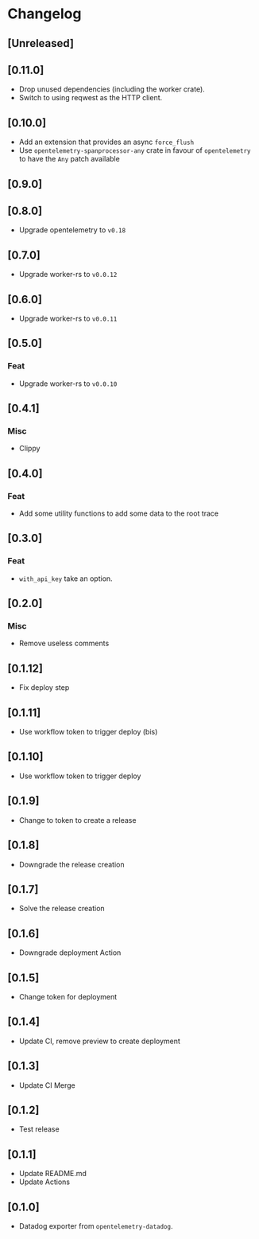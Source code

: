 # Changelog

## [Unreleased]

## [0.11.0]

-   Drop unused dependencies (including the worker crate).
-   Switch to using reqwest as the HTTP client.

## [0.10.0]

-   Add an extension that provides an async `force_flush`
-   Use `opentelemetry-spanprocessor-any` crate in favour of `opentelemetry` to have the `Any` patch available 

## [0.9.0]

## [0.8.0]

-   Upgrade opentelemetry to `v0.18`

## [0.7.0]

-   Upgrade worker-rs to `v0.0.12`

## [0.6.0]

-   Upgrade worker-rs to `v0.0.11`

## [0.5.0]

### Feat

-   Upgrade worker-rs to `v0.0.10`

## [0.4.1]

### Misc

-   Clippy

## [0.4.0]

### Feat

-   Add some utility functions to add some data to the root trace

## [0.3.0]

### Feat

-   `with_api_key` take an option.

## [0.2.0]

### Misc

-   Remove useless comments

## [0.1.12]

-   Fix deploy step

## [0.1.11]

-   Use workflow token to trigger deploy (bis)

## [0.1.10]

-   Use workflow token to trigger deploy

## [0.1.9]

-   Change to token to create a release

## [0.1.8]

-   Downgrade the release creation

## [0.1.7]

-   Solve the release creation

## [0.1.6]

-   Downgrade deployment Action

## [0.1.5]

-   Change token for deployment

## [0.1.4]

-   Update CI, remove preview to create deployment

## [0.1.3]

-   Update CI Merge

## [0.1.2]

-   Test release

## [0.1.1]

-   Update README.md
-   Update Actions

## [0.1.0]

-   Datadog exporter from `opentelemetry-datadog`.
